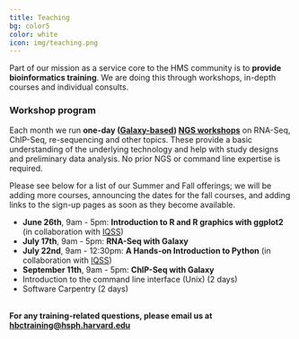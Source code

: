 ```yaml
---
title: Teaching
bg: color5
color: white
icon: img/teaching.png
---
```

Part of our mission as a service core to the HMS community is to **provide bioinformatics training**. We are doing this through workshops, in-depth courses and individual consults.


### Workshop program 

Each month we run **one-day ([Galaxy-based](https://wiki.galaxyproject.org/)) [NGS workshops](http://hbc.github.io/ngs-workshops/)** on RNA-Seq, ChIP-Seq, re-sequencing and other topics. These provide a basic understanding of the underlying technology and help with study designs and preliminary data analysis. No prior NGS or command line expertise is required. 

Please see below for a list of our Summer and Fall offerings; we will be adding more courses, announcing the dates for the fall courses, and adding links to the sign-up pages as soon as they become available.

* **June 26th**, 9am - 5pm: **Introduction to R and R graphics with ggplot2** (in collaboration with [IQSS](http://www.iq.harvard.edu/))
* **July 17th**, 9am - 5pm: **RNA-Seq with Galaxy**
* **July 22nd**, 9am - 12:30pm: **A Hands-on Introduction to Python** (in collaboration with [IQSS](http://www.iq.harvard.edu/))
* **September 11th**, 9am - 5pm: **ChIP-Seq with Galaxy**
* Introduction to the command line interface (Unix) (2 days)
* Software Carpentry (2 days)

<br>**For any training-related questions, please email us at [hbctraining@hsph.harvard.edu](mailto:hbctraining@hsph.harvard.edu)**

